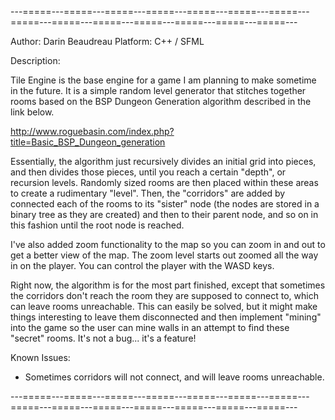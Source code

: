 ---=====---=====---=====---=====---=====---=====---=====---=====---=====---=====---=====---=====---=====---=====---

Author: Darin Beaudreau
Platform: C++ / SFML

Description: 

Tile Engine is the base engine for a game I am planning to make sometime in the future. It is a
simple random level generator that stitches together rooms based on the BSP Dungeon Generation algorithm described
in the link below.

http://www.roguebasin.com/index.php?title=Basic_BSP_Dungeon_generation

Essentially, the algorithm just recursively divides an initial grid into pieces, and then divides those pieces,
until you reach a certain "depth", or recursion levels. Randomly sized rooms are then placed within these
areas to create a rudimentary "level". Then, the "corridors" are added by connected each of the rooms to its
"sister" node (the nodes are stored in a binary tree as they are created) and then to their parent node, and
so on in this fashion until the root node is reached.

I've also added zoom functionality to the map so you can zoom in and out to get a better view of the map. The
zoom level starts out zoomed all the way in on the player. You can control the player with the WASD keys.

Right now, the algorithm is for the most part finished, except that sometimes the corridors don't reach the room
they are supposed to connect to, which can leave rooms unreachable. This can easily be solved, but it might make
things interesting to leave them disconnected and then implement "mining" into the game so the user can mine
walls in an attempt to find these "secret" rooms. It's not a bug... it's a feature!

Known Issues:
 - Sometimes corridors will not connect, and will leave rooms unreachable.

---=====---=====---=====---=====---=====---=====---=====---=====---=====---=====---=====---=====---=====---=====---

